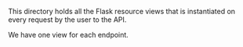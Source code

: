 This directory holds all the Flask resource views that is instantiated 
on every request by the user to the API.

We have one view for each endpoint.